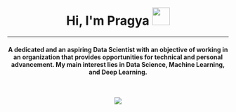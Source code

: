 <h1 align="center">Hi, I'm Pragya <img src="https://media.giphy.com/media/hvRJCLFzcasrR4ia7z/giphy.gif" width="40"></h1>
<hr/>
<h4 align="center">A dedicated and an aspiring Data Scientist with an objective of working in an organization that provides opportunities 
for technical and personal advancement. My main interest lies in Data Science, Machine Learning, and Deep Learning.</h4>
<br>
<p align="center"> 
  <a href="https://drive.google.com/file/d/1K-fuLXnLZCrlNNwiondZvikQ76ZfiKtE/view"><img src="https://img.shields.io/badge/Resume-9775c2?style=for-the-badge"></a>
</p>
